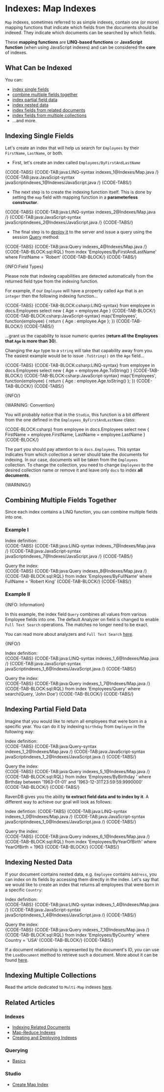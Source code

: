 # Indexes: Map Indexes

`Map` indexes, sometimes referred to as simple indexes, contain one (or more) mapping functions that indicate which fields from the documents should be indexed. They indicate which documents can be searched by which fields. 

These **mapping functions** are **LINQ-based functions** or  **JavaScript function** (when using JavaScript indexes) and can be considered the **core** of indexes.

## What Can be Indexed

You can:

- [index single fields](../indexes/map-indexes#indexing-single-fields)
- [combine multiple fields together](../indexes/map-indexes#combining-multiple-fields-together) 
- [index partial field data](../indexes/map-indexes#indexing-partial-field-data)
- [index nested data](../indexes/map-indexes#indexing-nested-data)
- [index fields from related documents](../indexes/indexing-related-documents)
- [index fields from multiple collections](../indexes/indexing-polymorphic-data#multi-map-indexes)
- ...and more. 

## Indexing Single Fields

Let's create an index that will help us search for `Employees` by their `FirstName`, `LastName`, or both.

- First, let's create an index called `Employees/ByFirstAndLastName`

{CODE-TABS}
{CODE-TAB:java:LINQ-syntax indexes_1@Indexes/Map.java /}
{CODE-TAB:java:JavaScipt-syntax javaScriptindexes_1@Indexes/JavaScript.java /}
{CODE-TABS/}

- The next step is to create the indexing function itself. This is done by setting the `map` field with mapping function in a **parameterless constructor**.

{CODE-TABS}
{CODE-TAB:java:LINQ-syntax indexes_2@Indexes/Map.java /}
{CODE-TAB:java:JavaScript-syntax javaScriptindexes_2@Indexes/JavaScript.java /}
{CODE-TABS/}

- The final step is to [deploy it](../indexes/creating-and-deploying) to the server and issue a query using the session [Query](../client-api/session/querying/how-to-query) method:

{CODE-TABS}
{CODE-TAB:java:Query indexes_4@Indexes/Map.java /}
{CODE-TAB-BLOCK:sql:RQL}
from index 'Employees/ByFirstAndLastName'
where FirstName = 'Robert'
{CODE-TAB-BLOCK/}
{CODE-TABS/}

{INFO:Field Types}

Please note that indexing capabilities are detected automatically from the returned field type from the indexing function. 

For example, if our `Employee` will have a property called `Age` that is an `integer` then the following indexing function...

{CODE-TABS}
{CODE-TAB-BLOCK:csharp:LINQ-syntax}
from employee in docs.Employees
select new
{
	Age = employee.Age
}
{CODE-TAB-BLOCK/}
{CODE-TAB-BLOCK:csharp:JavaScript-syntax}
map('Employees', function(employee)
{
    return {
        Age : employee.Age
    };
})
{CODE-TAB-BLOCK/}
{CODE-TABS/}

...grant us the capability to issue numeric queries (**return all the Employees that `Age` is more than 30**). 

Changing the `Age` type to a `string` will take that capability away from you. The easiest example would be to issue `.ToString()` on the `Age` field...

{CODE-TABS}
{CODE-TAB-BLOCK:csharp:LINQ-syntax}
from employee in docs.Employees
select new
{
	Age = employee.Age.ToString()
}
{CODE-TAB-BLOCK/}
{CODE-TAB-BLOCK:csharp:JavaScript-syntax}
map('Employees', function(employee)
{
    return {
        Age : employee.Age.toString()
    };
})
{CODE-TAB-BLOCK/}
{CODE-TABS/}

{INFO/}

{WARNING: Convention}

You will probably notice that in the `Studio`, this function is a bit different from the one defined in the `Employees_ByFirstAndLastName` class:

{CODE-BLOCK:csharp}
from employee in docs.Employees
select new
{
	FirstName = employee.FirstName,
	LastName = employee.LastName
}
{CODE-BLOCK/}

The part you should pay attention to is `docs.Employees`. This syntax indicates from which collection a server should take the documents for indexing. In our case, documents will be taken from the `Employees` collection. To change the collection, you need to change `Employees` to the desired collection name or remove it and leave only `docs` to index **all documents**.

{WARNING/}

## Combining Multiple Fields Together

Since each index contains a LINQ function, you can combine multiple fields into one.

### Example I

Index definition:  
{CODE-TABS}
{CODE-TAB:java:LINQ-syntax indexes_7@Indexes/Map.java /}
{CODE-TAB:java:JavaScript-syntax javaScriptindexes_7@Indexes/JavaScript.java /}
{CODE-TABS/}

Query the index:  
{CODE-TABS}
{CODE-TAB:java:Query indexes_8@Indexes/Map.java /}
{CODE-TAB-BLOCK:sql:RQL}
from index 'Employees/ByFullName'
where FullName = 'Robert King'
{CODE-TAB-BLOCK/}
{CODE-TABS/}

### Example II

{INFO: Information}

In this example, the index field `Query` combines all values from various Employee fields into one. The default Analyzer on field is changed to enable `Full Text Search` operations. The matches no longer need to be exact.

You can read more about analyzers and `Full Text Search` [here](../indexes/using-analyzers).

{INFO/}

Index definition:  
{CODE-TABS}
{CODE-TAB:java:LINQ-syntax indexes_1_6@Indexes/Map.java /}
{CODE-TAB:java:JavaScript-syntax javaScriptindexes_1_6@Indexes/JavaScript.java /}
{CODE-TABS/}

Query the index:  
{CODE-TABS}
{CODE-TAB:java:Query indexes_1_7@Indexes/Map.java /}
{CODE-TAB-BLOCK:sql:RQL}
from index 'Employees/Query'
where search(Query, 'John Doe')
{CODE-TAB-BLOCK/}
{CODE-TABS/}

## Indexing Partial Field Data

Imagine that you would like to return all employees that were born in a specific year. You can do it by indexing `birthday` from `Employee` in the following way:  

Index definition:  
{CODE-TABS}
{CODE-TAB:java:Query-syntax indexes_1_2@Indexes/Map.java /}
{CODE-TAB:java:JavaScript-syntax javaScriptindexes_1_2@Indexes/JavaScript.java /}
{CODE-TABS/}

Query the index:  
{CODE-TABS}
{CODE-TAB:java:Query indexes_5_1@Indexes/Map.java /}
{CODE-TAB-BLOCK:sql:RQL}
from index 'Employees/ByBirthday '
where Birthday between '1963-01-01' and '1963-12-31T23:59:59.9990000'
{CODE-TAB-BLOCK/}
{CODE-TABS/}

RavenDB gives you the ability **to extract field data and to index by it**. A different way to achieve our goal will look as follows:  

Index defintion:
{CODE-TABS}
{CODE-TAB:java:LINQ-syntax indexes_1_0@Indexes/Map.java /}
{CODE-TAB:java:JavaScript-syntax javaScriptindexes_1_0@Indexes/JavaScript.java /}
{CODE-TABS/}

Query the index:  
{CODE-TABS}
{CODE-TAB:java:Query indexes_6_1@Indexes/Map.java /}
{CODE-TAB-BLOCK:sql:RQL}
from index 'Employees/ByYearOfBirth'
where YearOfBirth = 1963
{CODE-TAB-BLOCK/}
{CODE-TABS/}

## Indexing Nested Data

If your document contains nested data, e.g. `Employee` contains `Address`, you can index on its fields by accessing them directly in the index. Let's say that we would like to create an index that returns all employees that were born in a specific `Country`:  

Index definition:  
{CODE-TABS}
{CODE-TAB:java:LINQ-syntax indexes_1_4@Indexes/Map.java /}
{CODE-TAB:java:JavaScript-syntax javaScriptindexes_1_4@Indexes/JavaScript.java /}
{CODE-TABS/}

Query the index:  
{CODE-TABS}
{CODE-TAB:java:Query indexes_7_1@Indexes/Map.java /}
{CODE-TAB-BLOCK:sql:RQL}
from index 'Employees/ByCountry'
where Country = 'USA'
{CODE-TAB-BLOCK/}
{CODE-TABS/}

If a document relationship is represented by the document's ID, you can use the `LoadDocument` method to retrieve such a document. More about it can be found [here](../indexes/indexing-related-documents).

## Indexing Multiple Collections

Read the article dedicated to `Multi-Map` indexes [here](../indexes/indexing-polymorphic-data#multi-map-indexes).

## Related Articles

### Indexes
- [Indexing Related Documents](../indexes/indexing-related-documents)
- [Map-Reduce Indexes](../indexes/map-reduce-indexes)
- [Creating and Deploying Indexes](../indexes/creating-and-deploying)

### Querying
- [Basics](../indexes/querying/basics)

### Studio
- [Create Map Index](../studio/database/indexes/create-map-index)
